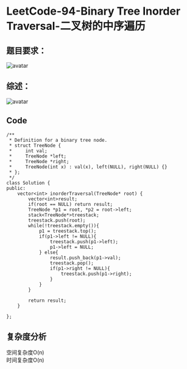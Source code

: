 # LeetCode-94-Binary Tree Inorder Traversal-二叉树的中序遍历

## 题目要求：
![avatar](https://github.com/JakeChanFangZiyuan20/MyLeetCode/blob/master/%E6%A0%88/img/94/94.png)

## 综述：  
![avatar](https://github.com/JakeChanFangZiyuan20/MyLeetCode/blob/master/%E6%A0%88/img/94/92-1.png)

## Code
```
/**
 * Definition for a binary tree node.
 * struct TreeNode {
 *     int val;
 *     TreeNode *left;
 *     TreeNode *right;
 *     TreeNode(int x) : val(x), left(NULL), right(NULL) {}
 * };
 */
class Solution {
public:
    vector<int> inorderTraversal(TreeNode* root) {
        vector<int>result;
        if(root == NULL) return result;
        TreeNode *p1 = root, *p2 = root->left;
        stack<TreeNode*>treestack;
        treestack.push(root);
        while(!treestack.empty()){
            p1 = treestack.top();
            if(p1->left != NULL){
                treestack.push(p1->left);
                p1->left = NULL;
            } else{
                result.push_back(p1->val);
                treestack.pop();
                if(p1->right != NULL){
                    treestack.push(p1->right);
                }
            }
        }
        
        return result;
    }

};
```

## 复杂度分析
空间复杂度O(n)  
时间复杂度O(n)

